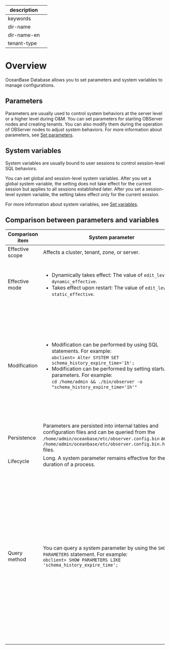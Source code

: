 |description||
|---|---|
|keywords||
|dir-name||
|dir-name-en||
|tenant-type||

# Overview

OceanBase Database allows you to set parameters and system variables to manage configurations.

## Parameters

Parameters are usually used to control system behaviors at the server level or a higher level during O&M. You can set parameters for starting OBServer nodes and creating tenants. You can also modify them during the operation of OBServer nodes to adjust system behaviors.
For more information about parameters, see [Set parameters](../200.configuration-management/200.set-parameters.md).

## System variables

System variables are usually bound to user sessions to control session-level SQL behaviors.

You can set global and session-level system variables. After you set a global system variable, the setting does not take effect for the current session but applies to all sessions established later. After you set a session-level system variable, the setting takes effect only for the current session.

For more information about system variables, see [Set variables](../200.configuration-management/300.set-variables.md).

## Comparison between parameters and variables

| Comparison item | System parameter | System variable |
|------|---------------------------------------------------------------------------------------------------------------------------------------------------------------------------------------------------------------------------------------------------------------------------------------------------------------------------------------------------------------------------|-------------------------------------------------------------------------------------------------------------------------------------------------------------------------------------------------------------------------------------------------------------------------------------------------------------------------------------------------------------------------------------------------------------------------------------------------------------|
| Effective scope | Affects a cluster, tenant, zone, or server.  | Affects a tenant globally or at the session level.  |
| Effective mode | <ul><li>Dynamically takes effect: The value of `edit_level` is `dynamic_effective`. </li><li>Takes effect upon restart: The value of `edit_level` is `static_effective`. </li></ul> | <ul><li>A session-level variable takes effect only on the current session. </li><li>A global variable does not take effect on the current session and takes effect only on sessions established upon re-logon. </li></ul> |
| Modification | <ul><li>Modification can be performed by using SQL statements. For example:<br> `obclient> Alter SYSTEM SET schema_history_expire_time='1h';` </li><li>Modification can be performed by setting startup parameters. For example:<br> `cd /home/admin && ./bin/observer -o "schema_history_expire_time='1h'"`   </li></ul> | Modification can be performed only by using SQL statements. Here are some examples: <ul><li>MySQL mode<br> `obclient> SET ob_query_timeout = 20000000;`<br> `obclient> SET GLOBAL ob_query_timeout = 20000000;`</li><li>Oracle mode<br>`obclient> SET ob_query_timeout = 20000000;` <br>`obclient> SET GLOBAL ob_query_timeout = 20000000; `<br> `obclient> ALTER SESSION SET ob_query_timeout = 20000000;`<br> `obclient> ALTER SYSTEM SET ob_query_timeout = 20000000;`</li></ul> |
| Persistence | Parameters are persisted into internal tables and configuration files and can be queried from the `/home/admin/oceanbase/etc/observer.config.bin` and `/home/admin/oceanbase/etc/observer.config.bin.history` files.  | Only global variables are persisted, while those at the session level are not.  |
| Lifecycle | Long. A system parameter remains effective for the entire duration of a process.  | Short. A system variable takes effect only after the tenant schema is created.  |
| Query method | You can query a system parameter by using the `SHOW PARAMETERS` statement. For example:<br>`obclient> SHOW PARAMETERS LIKE 'schema_history_expire_time';` | You can query a system variable by using the `SHOW [GLOBAL] VARIABLES` or `SELECT` statement.  Here are some examples:<ul><li>MySQL mode<br>`obclient> SHOW VARIABLES LIKE 'ob_query_timeout';`<br> `obclient> SHOW GLOBAL VARIABLES LIKE 'ob_query_timeout';` <br>`obclient> SELECT * FROM INFORMATION_SCHEMA.SESSION_VARIABLES WHERE VARIABLE_NAME = 'ob_query_timeout';`<br>`obclient> SELECT * FROM INFORMATION_SCHEMA.GLOBAL_VARIABLES WHERE VARIABLE_NAME = 'ob_query_timeout';` </li><li>Oracle mode<br>`obclient> SHOW VARIABLES LIKE 'ob_query_timeout';`<br> `obclient> SHOW GLOBAL VARIABLES LIKE 'ob_query_timeout';` <br>`obclient> SELECT * FROM SYS.TENANT_VIRTUAL_GLOBAL_VARIABLE WHERE VARIABLE_NAME = 'ob_query_timeout';`<br>`obclient> SELECT * FROM SYS.TENANT_VIRTUAL_SESSION_VARIABLE WHERE VARIABLE_NAME = 'ob_query_timeout';`</li></ul> |